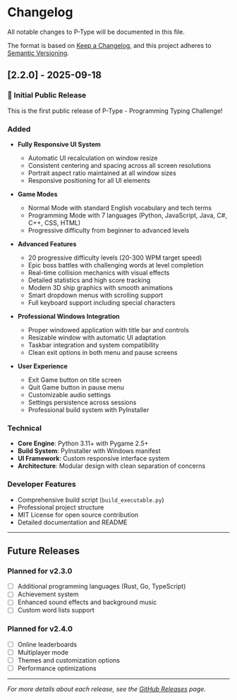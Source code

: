 # Changelog

All notable changes to P-Type will be documented in this file.

The format is based on [Keep a Changelog](https://keepachangelog.com/en/1.0.0/),
and this project adheres to [Semantic Versioning](https://semver.org/spec/v2.0.0.html).

## [2.2.0] - 2025-09-18

### 🎉 Initial Public Release

This is the first public release of P-Type - Programming Typing Challenge!

### Added
- **Fully Responsive UI System**
  - Automatic UI recalculation on window resize
  - Consistent centering and spacing across all screen resolutions
  - Portrait aspect ratio maintained at all window sizes
  - Responsive positioning for all UI elements

- **Game Modes**
  - Normal Mode with standard English vocabulary and tech terms
  - Programming Mode with 7 languages (Python, JavaScript, Java, C#, C++, CSS, HTML)
  - Progressive difficulty from beginner to advanced levels

- **Advanced Features**
  - 20 progressive difficulty levels (20-300 WPM target speed)
  - Epic boss battles with challenging words at level completion
  - Real-time collision mechanics with visual effects
  - Detailed statistics and high score tracking
  - Modern 3D ship graphics with smooth animations
  - Smart dropdown menus with scrolling support
  - Full keyboard support including special characters

- **Professional Windows Integration**
  - Proper windowed application with title bar and controls
  - Resizable window with automatic UI adaptation
  - Taskbar integration and system compatibility
  - Clean exit options in both menu and pause screens

- **User Experience**
  - Exit Game button on title screen
  - Quit Game button in pause menu
  - Customizable audio settings
  - Settings persistence across sessions
  - Professional build system with PyInstaller

### Technical
- **Core Engine**: Python 3.11+ with Pygame 2.5+
- **Build System**: PyInstaller with Windows manifest
- **UI Framework**: Custom responsive interface system
- **Architecture**: Modular design with clean separation of concerns

### Developer Features
- Comprehensive build script (`build_executable.py`)
- Professional project structure
- MIT License for open source contribution
- Detailed documentation and README

---

## Future Releases

### Planned for v2.3.0
- [ ] Additional programming languages (Rust, Go, TypeScript)
- [ ] Achievement system
- [ ] Enhanced sound effects and background music
- [ ] Custom word lists support

### Planned for v2.4.0
- [ ] Online leaderboards
- [ ] Multiplayer mode
- [ ] Themes and customization options
- [ ] Performance optimizations

---

*For more details about each release, see the [GitHub Releases](https://github.com/randy-moore/ptype/releases) page.*